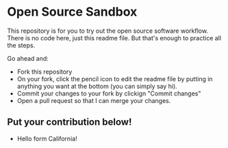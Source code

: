 # Open Source Sandbox

This repository is for you to try out the open source software workflow.
There is no code here, just this readme file. But that's enough to practice all the steps. 

Go ahead and:

* Fork this repository
* On your fork, click the pencil icon to edit the readme file by putting in anything you want at the bottom (you can simply say hi).
* Commit your changes to your fork by clickign "Commit changes"
* Open a pull request so that I can merge your changes.

##  Put your contribution below!

* Hello form California!
